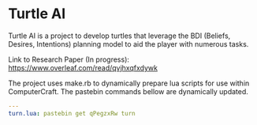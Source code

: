 
Turtle AI
=========

Turtle AI is a project to develop turtles that leverage the BDI (Beliefs, Desires, Intentions) planning model to aid the player with numerous tasks.

Link to Research Paper (In progress): https://www.overleaf.com/read/qvjhxqfxdywk

The project uses make.rb to dynamically prepare lua scripts for use within ComputerCraft. The pastebin commands bellow are dynamically updated.

```yaml
---
turn.lua: pastebin get qPegzxRw turn

```
